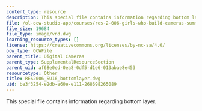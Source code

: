 ```yaml
---
content_type: resource
description: This special file contains information regarding bottom layer.
file: /ol-ocw-studio-app/courses/res-2-006-girls-who-build-cameras-summer-2016/be3f3254e2dbe60ee111268698265089_RES2006_SU16_bottomlayer.dwg
file_size: 19684
file_type: image/vnd.dwg
learning_resource_types: []
license: https://creativecommons.org/licenses/by-nc-sa/4.0/
ocw_type: OCWFile
parent_title: Digital Cameras
parent_type: SupplementalResourceSection
parent_uid: af68e0ed-0ea8-0df5-d1e6-013abae8e453
resourcetype: Other
title: RES2006_SU16_bottomlayer.dwg
uid: be3f3254-e2db-e60e-e111-268698265089
---
```

This special file contains information regarding bottom layer.